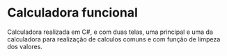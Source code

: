 # Calculadora funcional

Calculadora realizada em C#, e com duas telas, uma principal e uma da calculadora para realização de calculos comuns e com função de limpeza dos valores.
